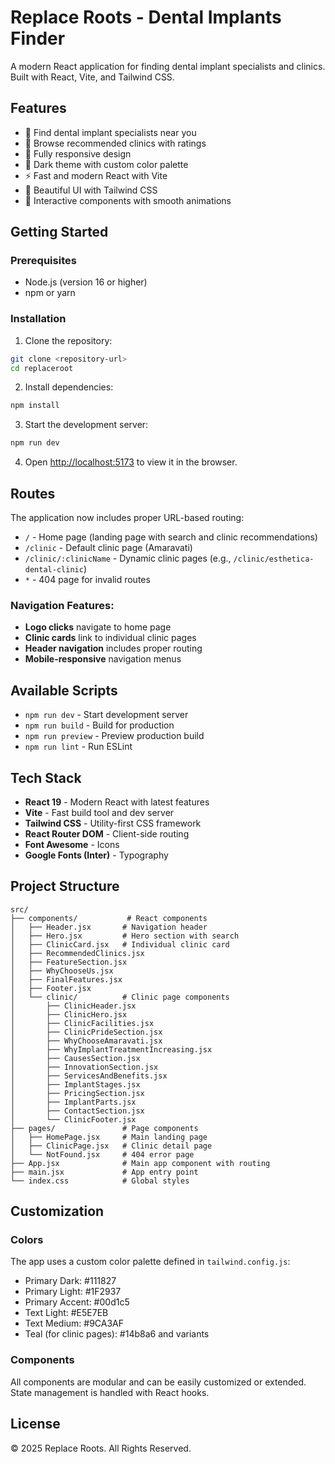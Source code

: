 # Replace Roots - Dental Implants Finder

A modern React application for finding dental implant specialists and clinics. Built with React, Vite, and Tailwind CSS.

## Features

- 🦷 Find dental implant specialists near you
- 🏥 Browse recommended clinics with ratings
- 📱 Fully responsive design
- 🌙 Dark theme with custom color palette
- ⚡ Fast and modern React with Vite
- 🎨 Beautiful UI with Tailwind CSS
- 💫 Interactive components with smooth animations

## Getting Started

### Prerequisites

- Node.js (version 16 or higher)
- npm or yarn

### Installation

1. Clone the repository:
```bash
git clone <repository-url>
cd replaceroot
```

2. Install dependencies:
```bash
npm install
```

3. Start the development server:
```bash
npm run dev
```

4. Open [http://localhost:5173](http://localhost:5173) to view it in the browser.

## Routes

The application now includes proper URL-based routing:

- `/` - Home page (landing page with search and clinic recommendations)
- `/clinic` - Default clinic page (Amaravati)
- `/clinic/:clinicName` - Dynamic clinic pages (e.g., `/clinic/esthetica-dental-clinic`)
- `*` - 404 page for invalid routes

### Navigation Features:
- **Logo clicks** navigate to home page
- **Clinic cards** link to individual clinic pages
- **Header navigation** includes proper routing
- **Mobile-responsive** navigation menus

## Available Scripts

- `npm run dev` - Start development server
- `npm run build` - Build for production
- `npm run preview` - Preview production build
- `npm run lint` - Run ESLint

## Tech Stack

- **React 19** - Modern React with latest features
- **Vite** - Fast build tool and dev server
- **Tailwind CSS** - Utility-first CSS framework
- **React Router DOM** - Client-side routing
- **Font Awesome** - Icons
- **Google Fonts (Inter)** - Typography

## Project Structure

```
src/
├── components/           # React components
│   ├── Header.jsx       # Navigation header
│   ├── Hero.jsx         # Hero section with search
│   ├── ClinicCard.jsx   # Individual clinic card
│   ├── RecommendedClinics.jsx
│   ├── FeatureSection.jsx
│   ├── WhyChooseUs.jsx
│   ├── FinalFeatures.jsx
│   ├── Footer.jsx
│   └── clinic/          # Clinic page components
│       ├── ClinicHeader.jsx
│       ├── ClinicHero.jsx
│       ├── ClinicFacilities.jsx
│       ├── ClinicPrideSection.jsx
│       ├── WhyChooseAmaravati.jsx
│       ├── WhyImplantTreatmentIncreasing.jsx
│       ├── CausesSection.jsx
│       ├── InnovationSection.jsx
│       ├── ServicesAndBenefits.jsx
│       ├── ImplantStages.jsx
│       ├── PricingSection.jsx
│       ├── ImplantParts.jsx
│       ├── ContactSection.jsx
│       └── ClinicFooter.jsx
├── pages/               # Page components
│   ├── HomePage.jsx     # Main landing page
│   ├── ClinicPage.jsx   # Clinic detail page
│   └── NotFound.jsx     # 404 error page
├── App.jsx              # Main app component with routing
├── main.jsx             # App entry point
└── index.css            # Global styles
```

## Customization

### Colors

The app uses a custom color palette defined in `tailwind.config.js`:
- Primary Dark: #111827
- Primary Light: #1F2937  
- Primary Accent: #00d1c5
- Text Light: #E5E7EB
- Text Medium: #9CA3AF
- Teal (for clinic pages): #14b8a6 and variants

### Components

All components are modular and can be easily customized or extended. State management is handled with React hooks.

## License

© 2025 Replace Roots. All Rights Reserved.